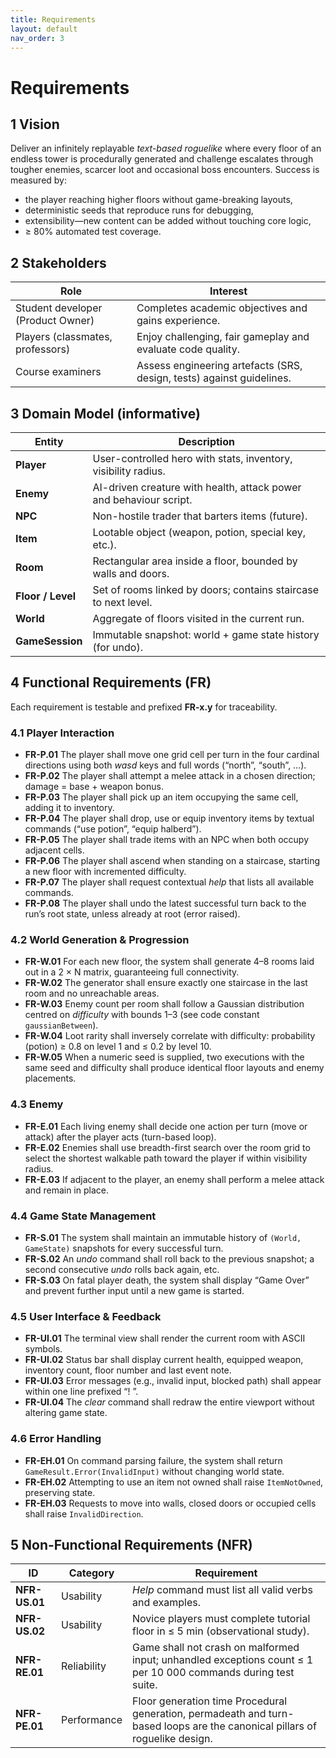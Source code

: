 ```yaml
---
title: Requirements
layout: default
nav_order: 3
---
```


# Requirements

## 1  Vision

Deliver an infinitely replayable *text-based roguelike* where every floor of an endless tower is procedurally 
generated and challenge escalates through tougher enemies, scarcer loot and occasional boss encounters. 
Success is measured by:
-  the player reaching higher floors without game-breaking layouts,
-  deterministic seeds that reproduce runs for debugging,
-  extensibility—new content can be added without touching core logic,
-  ≥ 80% automated test coverage.

## 2  Stakeholders

| Role                              | Interest                                                              |
|-----------------------------------|-----------------------------------------------------------------------|
| Student developer (Product Owner) | Completes academic objectives and gains experience.                   |
| Players (classmates, professors)  | Enjoy challenging, fair gameplay and evaluate code quality.           |
| Course examiners                  | Assess engineering artefacts (SRS, design, tests) against guidelines. |

## 3  Domain Model (informative)

| Entity            | Description                                                        |
|-------------------|--------------------------------------------------------------------|
| **Player**        | User-controlled hero with stats, inventory, visibility radius.     |
| **Enemy**         | AI-driven creature with health, attack power and behaviour script. |
| **NPC**           | Non-hostile trader that barters items (future).                    |
| **Item**          | Lootable object (weapon, potion, special key, etc.).               |
| **Room**          | Rectangular area inside a floor, bounded by walls and doors.       |
| **Floor / Level** | Set of rooms linked by doors; contains staircase to next level.    |
| **World**         | Aggregate of floors visited in the current run.                    |
| **GameSession**   | Immutable snapshot: world + game state history (for undo).         |

## 4  Functional Requirements (FR)

Each requirement is testable and prefixed **FR-x.y** for traceability.

### 4.1 Player Interaction
- **FR-P.01** The player shall move one grid cell per turn in the four cardinal directions using 
both *wasd* keys and full words (“north”, “south”, …).
- **FR-P.02** The player shall attempt a melee attack in a chosen direction; damage = base + weapon bonus.
- **FR-P.03** The player shall pick up an item occupying the same cell, adding it to inventory.
- **FR-P.04** The player shall drop, use or equip inventory items by textual commands 
(“use potion”, “equip halberd”).
- **FR-P.05** The player shall trade items with an NPC when both occupy adjacent cells.
- **FR-P.06** The player shall ascend when standing on a staircase, starting a new floor 
with incremented difficulty.
- **FR-P.07** The player shall request contextual *help* that lists all available commands.
- **FR-P.08** The player shall undo the latest successful turn back to the run’s root state, 
unless already at root (error raised).

### 4.2 World Generation & Progression
- **FR-W.01** For each new floor, the system shall generate 4–8 rooms laid out in a 2 × N matrix, 
guaranteeing full connectivity.
- **FR-W.02** The generator shall ensure exactly one staircase in the last room and no unreachable areas.
- **FR-W.03** Enemy count per room shall follow a Gaussian distribution centred on *difficulty* with 
bounds 1–3 (see code constant `gaussianBetween`).
- **FR-W.04** Loot rarity shall inversely correlate with difficulty: probability 
(potion) ≥ 0.8 on level 1 and ≤ 0.2 by level 10.
- **FR-W.05** When a numeric seed is supplied, two executions with the same seed and difficulty 
shall produce identical floor layouts and enemy placements.

### 4.3 Enemy
- **FR-E.01** Each living enemy shall decide one action per turn (move or attack) after the player acts 
(turn-based loop).
- **FR-E.02** Enemies shall use breadth-first search over the room grid to select the shortest walkable 
path toward the player if within visibility radius.
- **FR-E.03** If adjacent to the player, an enemy shall perform a melee attack and remain in place.

### 4.4 Game State Management
- **FR-S.01** The system shall maintain an immutable history of `(World, GameState)` snapshots for 
every successful turn.
- **FR-S.02** An *undo* command shall roll back to the previous snapshot; a second consecutive 
*undo* rolls back again, etc.
- **FR-S.03** On fatal player death, the system shall display “Game Over” and prevent further input 
until a new game is started.

### 4.5 User Interface & Feedback
- **FR-UI.01** The terminal view shall render the current room with ASCII symbols.
- **FR-UI.02** Status bar shall display current health, equipped weapon, inventory count, 
floor number and last event note.
- **FR-UI.03** Error messages (e.g., invalid input, blocked path) shall appear within one line prefixed “! ”.
- **FR-UI.04** The *clear* command shall redraw the entire viewport without altering game state.

### 4.6 Error Handling
- **FR-EH.01** On command parsing failure, the system shall return `GameResult.Error(InvalidInput)` 
without changing world state.
- **FR-EH.02** Attempting to use an item not owned shall raise `ItemNotOwned`, preserving state.
- **FR-EH.03** Requests to move into walls, closed doors or occupied cells shall raise `InvalidDirection`.

## 5  Non-Functional Requirements (NFR)

| ID            | Category    | Requirement                                                                                                                  |
|---------------|-------------|------------------------------------------------------------------------------------------------------------------------------|
| **NFR-US.01** | Usability   | *Help* command must list all valid verbs and examples.                                                                       |
| **NFR-US.02** | Usability   | Novice players must complete tutorial floor in ≤ 5 min (observational study).                                                |
| **NFR-RE.01** | Reliability | Game shall not crash on malformed input; unhandled exceptions count ≤ 1 per 10 000 commands during test suite.               |
| **NFR-PE.01** | Performance | Floor generation time  Procedural generation, permadeath and turn-based loops are the canonical pillars of roguelike design. |
